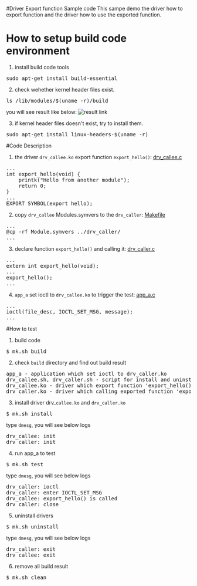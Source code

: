 #Driver Export function Sample code
This sampe demo the driver how to export function and the driver how to use the exported function.

# How to setup build code environment
1. install build code tools
<pre>
sudo apt-get install build-essential
</pre>
2. check wehether kernel header files exist.
<pre>
ls /lib/modules/$(uname -r)/build
</pre>
you will see result like below:
![result link](http://139.162.35.49/image/Linux-Programming/small_template_20160414.png)

3. if kernel header files doesn't exist, try to install them.
<pre>
sudo apt-get install linux-headers-$(uname -r)
</pre>

#Code Description
1. the driver `drv_callee.ko` export function `export_hello()`: [drv_callee.c](https://github.com/ivan0124/Linux-programming/blob/master/driver_export_function/drv_src/drv_callee/drv_callee.c)
<pre>
...
int export_hello(void) {
    printk("Hello from another module");
    return 0;
} 
...
EXPORT_SYMBOL(export_hello);
</pre>

2. copy `drv_callee` Modules.symvers to the `drv_caller`: [Makefile](https://github.com/ivan0124/Linux-programming/blob/master/driver_export_function/drv_src/drv_callee/Makefile)
<pre>
...
@cp -rf Module.symvers ../drv_caller/
...
</pre>

3. declare function `export_hello()` and calling it: [drv_caller.c](https://github.com/ivan0124/Linux-programming/blob/master/driver_export_function/drv_src/drv_caller/drv_caller.c)
<pre>
...
extern int export_hello(void);
...
export_hello();
...
</pre>

4. `app_a` set ioctl to `drv_callee.ko` to trigger the test: [app_a.c](https://github.com/ivan0124/Linux-programming/blob/master/driver_export_function/app_src/app_a/app_a.c)
<pre>
...
ioctl(file_desc, IOCTL_SET_MSG, message);
...
</pre>

#How to test
1. build code
<pre>$ mk.sh build</pre>
2. check `build` directory and find out build result 
<pre>
app_a - application which set ioctl to drv_caller.ko 
drv_callee.sh, drv_caller.sh - script for install and uninstall driver
drv_callee.ko - driver which export function 'export_hello()' 
drv_caller.ko - driver which calling exported function 'export_hello()'
</pre>
3. install driver drv_`callee.ko` and `drv_caller.ko`
<pre>
$ mk.sh install
</pre>
type `dmesg`, you will see below logs
<pre>
drv_callee: init
drv_caller: init
</pre>

4. run app_a to test
<pre>$ mk.sh test </pre>
type `dmesg`, you will see below logs
<pre>
drv_caller: ioctl
drv_caller: enter IOCTL_SET_MSG
drv_callee: export_hello() is called
drv_caller: close
</pre>

5. uninstall drivers
<pre>
$ mk.sh uninstall
</pre>
type `dmesg`, you will see below logs
<pre>
drv_caller: exit
drv_callee: exit
</pre>


6. remove all build result
<pre>
$ mk.sh clean
</pre>


